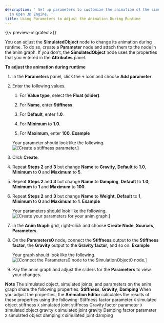 ```yaml
---
description: ' Set up parameters to customize the animation of the simulated object
  in Open 3D Engine. '
title: Using Parameters to Adjust the Animation During Runtime
---
```


{{< preview-migrated >}}

You can adjust the **SimulatedObject** node to change its animation during runtime. To do so, create a **Parameter** node and attach them to the node in the anim graph. If you don't, the **SimulatedObject** node uses the properties that you entered in the **Attributes** panel.

**To adjust the animation during runtime**

1. In the **Parameters** panel, click the **+** icon and choose **Add parameter**.

1. Enter the following values.

   1. For **Value type**, select the **Float (slider)**.

   1. For **Name**, enter **Stiffness**.

   1. For **Default**, enter **1.0**.

   1. For **Minimum** to **1.0**.

   1. For **Maximum**, enter **100**.
**Example**

   Your parameter should look like the following.
![\[Create a stiffness parameter.\]](/images/user-guide/actor-animation/simulated-objects-25.png)

1. Click **Create**.

1. Repeat **Steps 2** and **3** but change **Name** to **Gravity**, **Default** to **1.0**, **Minimum** to **0** and **Maximum** to **5**.

1. Repeat **Steps 2** and **3** but change **Name** to **Damping**, **Default** to **1.0**, **Minimum** to **1** and **Maximum** to **100**.

1. Repeat **Steps 2** and **3** but change **Name** to **Weight**, **Default** to **1**, **Minimum** to **0** and **Maximum** to **1**.
**Example**

   Your parameters should look like the following.
![\[Create your parameters for your anim graph.\]](/images/user-guide/actor-animation/simulated-objects-26.png)

1. In the **Anim Graph** grid, right-click and choose **Create Node**, **Sources**, **Parameters**.

1. On the **Parameters0** node, connect the **Stiffness** output to the **Stiffness factor**, the **Gravity** output to the **Gravity factor**, and so on.
**Example**

   Your graph should look like the following.
![\[Connect the Parameters0 node to the SimulationObject0 node.\]](/images/user-guide/actor-animation/simulated-objects-27.png)

1. Pay the anim graph and adjust the sliders for the **Parameters** to view your changes.

**Note**
The simulated object, simulated joints, and parameters on the anim graph share the following properties: **Stiffness**, **Gravity**, **Damping**
When you adjust the properties, the **Animation Editor** calculates the results of these properties using the following:
Stiffness factor parameter `X` simulated object stiffness `X` simulated joint stiffness
Gravity factor parameter `X` simulated object gravity `X` simulated joint gravity
Damping factor parameter `X` simulated object damping `X` simulated joint damping
